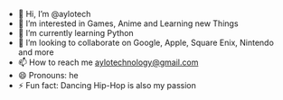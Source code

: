 - 👋 Hi, I’m @aylotech
- 👀 I’m interested in Games, Anime and Learning new Things
- 🌱 I’m currently learning Python
- 💞️ I’m looking to collaborate on Google, Apple, Square Enix, Nintendo and more
- 📫 How to reach me aylotechnology@gmail.com
- 😄 Pronouns: he
- ⚡ Fun fact: Dancing Hip-Hop is also my passion

<!---
aylotech/aylotech is a ✨ special ✨ repository because its `README.md` (this file) appears on your GitHub profile.
You can click the Preview link to take a look at your changes.
--->
